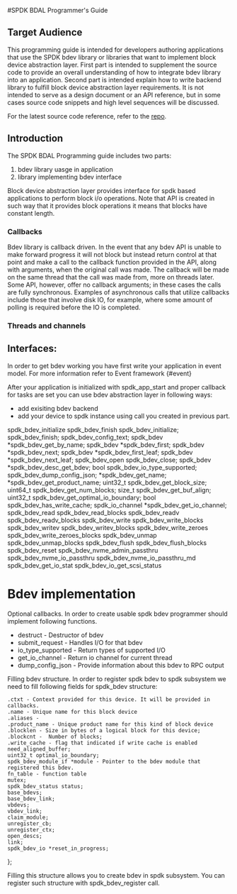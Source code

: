#SPDK BDAL Programmer's Guide

## Target Audience

This programming guide is intended for developers authoring applications that use the SPDK
bdev library or libraries that want to implement block device abstraction layer.
First part is intended to supplement the source code to provide an overall understanding of how to
integrate bdev library into an application. Second part is intended explain how to write backend
library to fulfill block device abstraction layer requirements. It is not intended to serve as a design
document or an API reference, but in some cases source code snippets and high level sequences
will be discussed.

For the latest source code reference, refer to the [repo](https://github.com/spdk).

## Introduction

The SPDK BDAL Programming guide includes two parts:

1. bdev library uasge in application
2. library implementing bdev interface

Block device abstraction layer provides interface for spdk based applications to perform block i/o operations.
Note that API is created in such way that it provides block operations it means that blocks have constant length.


### Callbacks

Bdev library is callback driven. In the event that any bdev API is unable to make forward progress it will not block
but instead return control at that point and make a call to the callback function provided in the API, along with
arguments, when the original call was made. The callback will be made on the same thread that the call was made from, more on
threads later. Some API, however, offer no callback arguments; in these cases the calls are fully synchronous. Examples of
asynchronous calls that utilize callbacks include those that involve disk IO, for example, where some amount of polling
is required before the IO is completed.

### Threads and channels


## Interfaces:

In order to get bdev working you have first write your application in event model. For more information refer to Event framework {#event}


After your application is initialized with spdk_app_start and proper callback for tasks are set you can use bdev abstraction layer in following ways:
- add exisiting bdev backend
- add your device to spdk instance using call you created in previous part.

spdk_bdev_initialize
spdk_bdev_finish
spdk_bdev_initialize;
spdk_bdev_finish;
spdk_bdev_config_text;
spdk_bdev *spdk_bdev_get_by_name;
spdk_bdev *spdk_bdev_first;
spdk_bdev *spdk_bdev_next;
spdk_bdev *spdk_bdev_first_leaf;
spdk_bdev *spdk_bdev_next_leaf;
spdk_bdev_open
spdk_bdev_close;
spdk_bdev *spdk_bdev_desc_get_bdev;
bool spdk_bdev_io_type_supported;
spdk_bdev_dump_config_json;
*spdk_bdev_get_name;
*spdk_bdev_get_product_name;
uint32_t spdk_bdev_get_block_size;
uint64_t spdk_bdev_get_num_blocks;
size_t spdk_bdev_get_buf_align;
uint32_t spdk_bdev_get_optimal_io_boundary;
bool spdk_bdev_has_write_cache;
spdk_io_channel *spdk_bdev_get_io_channel;
spdk_bdev_read
spdk_bdev_read_blocks
spdk_bdev_readv
spdk_bdev_readv_blocks
spdk_bdev_write
spdk_bdev_write_blocks
spdk_bdev_writev
spdk_bdev_writev_blocks
spdk_bdev_write_zeroes
spdk_bdev_write_zeroes_blocks
spdk_bdev_unmap
spdk_bdev_unmap_blocks
spdk_bdev_flush
spdk_bdev_flush_blocks
spdk_bdev_reset
spdk_bdev_nvme_admin_passthru
spdk_bdev_nvme_io_passthru
spdk_bdev_nvme_io_passthru_md
spdk_bdev_get_io_stat
spdk_bdev_io_get_scsi_status

# Bdev implementation

Optional callbacks. In order to create usable spdk bdev programmer should implement following functions.
 - destruct - Destructor of bdev
 - submit_request - Handles I/O for that bdev
 - io_type_supported - Return types of supported I/O
 - get_io_channel - Return io channel for current thread
 - dump_config_json - Provide information about this bdev to RPC output


Filling bdev structure. In order to register spdk bdev to spdk subsystem we need to fill following fields for spdk_bdev structure:

	.ctxt - Context provided for this device. It will be provided in callbacks.
	.name - Unique name for this block device
    .aliases -
    .product_name - Unique product name for this kind of block device
    .blocklen - Size in bytes of a logical block for this device;
    .blockcnt -  Number of blocks;
    .write_cache - flag that indicated if write cache is enabled
	need_aligned_buffer;
	uint32_t optimal_io_boundary;
    spdk_bdev_module_if *module - Pointer to the bdev module that registered this bdev.
    fn_table - function table
    mutex;
    spdk_bdev_status status;
    base_bdevs;
    base_bdev_link;
    vbdevs;
    vbdev_link;
    claim_module;
    unregister_cb;
    unregister_ctx;
    open_descs;
    link;
    spdk_bdev_io *reset_in_progress;
};

Filling this structure allows you to create bdev in spdk subsystem. You can register such structure with spdk_bdev_register call.
